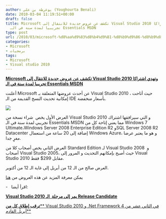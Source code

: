 ```yaml
---
author: يوغرطة بن علي (Youghourta Benali)
date: 2010-03-04 11:19:51+00:00
draft: false
title: Microsoft تكشف عن عروض جديدة للانتقال إلى Visual Studio 2010 وتهدي اشتراكا
  تجريبيا لمدة سنة في الـ Essentials MSDN
type: post
url: /2010/03/microsoft-%d8%aa%d9%83%d8%b4%d9%81-%d8%b9%d9%86-%d8%b9%d8%b1%d9%88%d8%b6-%d8%ac%d8%af%d9%8a%d8%af%d8%a9-%d9%84%d9%84%d8%a7%d9%86%d8%aa%d9%82%d8%a7%d9%84-%d8%a5%d9%84%d9%89-visual-studio-2010-%d9%88/
categories:
- Microsoft
- برمجيات
tags:
- Microsoft
- Visual studio 2010
---
```


[**Microsoft تكشف عن عروض جديدة للانتقال إلى Visual Studio 2010 وتهدي اشتراكا تجريبيا لمدة سنة في الـ Essentials MSDN**](https://www.it-scoop.com/2010/03/microsoft-%d8%aa%d9%83%d8%b4%d9%81-%d8%b9%d9%86-%d8%b9%d8%b1%d9%88%d8%b6-%d8%ac%d8%af%d9%8a%d8%af%d8%a9-%d9%84%d9%84%d8%a7%d9%86%d8%aa%d9%82%d8%a7%d9%84-%d8%a5%d9%84%d9%89-visual-studio-2010-%d9%88/)


أعلنت Microsoft عن أحدث عروضها المتعلقة بـ Visual Studio 2010 ، حيث أتاحت إمكانية تحديث النسخ القديمة من الـ IDE بأسعار منخفضة.

[![](http://www.microsoft.com/visualstudio/en-us/content/images/vs2010_logo.png)
](https://www.it-scoop.com/2010/03/microsoft-%d8%aa%d9%83%d8%b4%d9%81-%d8%b9%d9%86-%d8%b9%d8%b1%d9%88%d8%b6-%d8%ac%d8%af%d9%8a%d8%af%d8%a9-%d9%84%d9%84%d8%a7%d9%86%d8%aa%d9%82%d8%a7%d9%84-%d8%a5%d9%84%d9%89-visual-studio-2010-%d9%88/)

العرض الأول يخص  شراء نسخة من Visual Studio 2010 و التي سيرافقها اشتراك تجريبي لمدة سنة في الـ Essentials MSDN مما يعني إتاحة كل من Windows 7 Ultimate،Windows Server 2008 Enterprise Edition R2 وSQL Server 2008 R2 Datacenter إضافة إلى 20 ساعة من استعمال Windows Azure، و هو ما يعتبر عرضا مغرٍ جدا.

العرض الثاني يخص أصحاب كلا من Standard Edition لـ Visual Studio 2008  و أصحاب Visual Studio 2005، حيث أصبح بإمكانهم التحديث و المرور إلى Visual Studio 2010 مقابل 299$ فقط.

العرض صالح من الـ 12 من أبريل إلى غاية الـ 12 من أكتوبر.

يمكن معرفة المزيد عن هذه العروض من [هنا](http://blogs.msdn.com/somasegar/archive/2010/03/01/new-offers-for-visual-studio-2010.aspx)

-   اقرأ أيضا:

[**Visual Studio 2010 يمر إلى مرحلة  الـ Release Candidate**](../../../../../2010/02/visual-studio-2010-%d9%8a%d9%85%d8%b1-%d8%a5%d9%84%d9%89-%d9%85%d8%b1%d8%ad%d9%84%d8%a9-%d8%a7%d9%84%d9%80-release-candidate/)

[**ترقب إطلاق كل من**** Visual Studio 2010 و .Net Framework 4 في الثاني عشر من أبريل القادم**](../../../../../2010/01/%d8%aa%d8%b1%d9%82%d8%a8-%d8%a5%d8%b7%d9%84%d8%a7%d9%82-%d9%83%d9%84-%d9%85%d9%86-visual-studio-2010-%d9%88-net-framework-4-%d9%81%d9%8a-%d8%a7%d9%84%d8%ab%d8%a7%d9%86%d9%8a-%d8%b9%d8%b4%d8%b1-%d9%85/)
